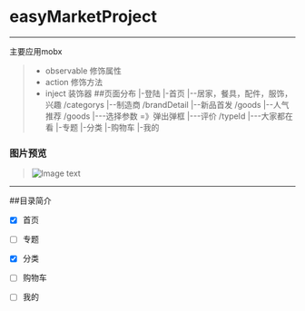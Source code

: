 # easyMarketProject

------

主要应用mobx

> * observable   修饰属性
> * action  修饰方法
> * inject  装饰器
##页面分布
> |-登陆
> |-首页
  |--居家，餐具，配件，服饰，兴趣   /categorys
  |--制造商  /brandDetail
  |--新品首发  /goods
  |--人气推荐  /goods
  |---选择参数 =》弹出弹框
  |---评价  /typeId
  |---大家都在看
> |-专题
> |-分类
> |-购物车
> |-我的
### 图片预览

> ![Image text](https://github.com/jasonandjay/easyMarketApp/blob/master/imgs/home.png)

------

##目录简介

- [x] 首页
- [ ] 专题
- [x] 分类
- [ ] 购物车
- [ ] 我的

